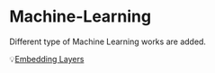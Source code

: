# Machine-Learning
Different type of Machine Learning works are added.

💡[Embedding Layers](https://github.com/Soumya1219/Machine-Learning/tree/main/Embedding%20Layers)
